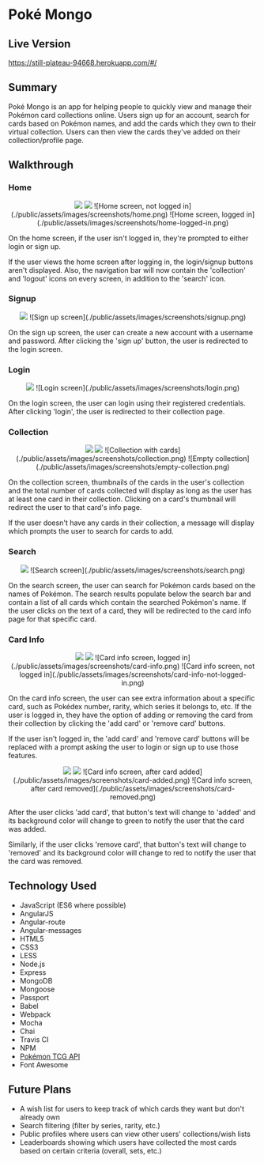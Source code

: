 # Pok&eacute; Mongo

## Live Version
https://still-plateau-94668.herokuapp.com/#/

## Summary
Pok&eacute; Mongo is an app for helping people to quickly view and manage their Pok&eacute;mon card collections online. Users sign up for an account, search for cards based on Pok&eacute;mon names, and add the cards which they own to their virtual collection. Users can then view the cards they've added on their collection/profile page.

## Walkthrough

### Home
<p align="center">
    <img src="./public/assets/images/screenshots/home.png">
    <img src="./public/assets/images/screenshots/home-logged-in.png">
    ![Home screen, not logged in](./public/assets/images/screenshots/home.png)
    ![Home screen, logged in](./public/assets/images/screenshots/home-logged-in.png)
</p>

On the home screen, if the user isn't logged in, they're prompted to either login or sign up.

If the user views the home screen after logging in, the login/signup buttons aren't displayed. Also, the navigation bar will now contain the 'collection' and 'logout' icons on every screen, in addition to the 'search' icon.

### Signup
<p align="center">
    <img src="./public/assets/images/screenshots/signup.png">
    ![Sign up screen](./public/assets/images/screenshots/signup.png)
</p>

On the sign up screen, the user can create a new account with a username and password. After clicking the 'sign up' button, the user is redirected to the login screen.

### Login
<p align="center">
    <img src="./public/assets/images/screenshots/login.png">
    ![Login screen](./public/assets/images/screenshots/login.png)
</p>

On the login screen, the user can login using their registered credentials. After clicking 'login', the user is redirected to their collection page.

### Collection
<p align="center">
    <img src="./public/assets/images/screenshots/collection.png">
    <img src="./public/assets/images/screenshots/empty-collection.png">
    ![Collection with cards](./public/assets/images/screenshots/collection.png)
    ![Empty collection](./public/assets/images/screenshots/empty-collection.png)
</p>

On the collection screen, thumbnails of the cards in the user's collection and the total number of cards collected will display as long as the user has at least one card in their collection. Clicking on a card's thumbnail will redirect the user to that card's info page.

If the user doesn't have any cards in their collection, a message will display which prompts the user to search for cards to add.

### Search
<p align="center">
    <img src="./public/assets/images/screenshots/search.png">
    ![Search screen](./public/assets/images/screenshots/search.png)
</p>

On the search screen, the user can search for Pok&eacute;mon cards based on the names of Pok&eacute;mon. The search results populate below the search bar and contain a list of all cards which contain the searched Pok&eacute;mon's name. If the user clicks on the text of a card, they will be redirected to the card info page for that specific card.

### Card Info
<p align="center">
    <img src="./public/assets/images/screenshots/card-info.png">
    <img src="./public/assets/images/screenshots/card-info-not-logged-in.png">
    ![Card info screen, logged in](./public/assets/images/screenshots/card-info.png)
    ![Card info screen, not logged in](./public/assets/images/screenshots/card-info-not-logged-in.png)
</p>

On the card info screen, the user can see extra information about a specific card, such as Pok&eacute;dex number, rarity, which series it belongs to, etc. If the user is logged in, they have the option of adding or removing the card from their collection by clicking the 'add card' or 'remove card' buttons.

If the user isn't logged in, the 'add card' and 'remove card' buttons will be replaced with a prompt asking the user to login or sign up to use those features.


<p align="center">
    <img src="./public/assets/images/screenshots/card-added.png">
    <img src="./public/assets/images/screenshots/card-removed.png">
    ![Card info screen, after card added](./public/assets/images/screenshots/card-added.png)
    ![Card info screen, after card removed](./public/assets/images/screenshots/card-removed.png)
</p>

After the user clicks 'add card', that button's text will change to 'added' and its background color will change to green to notify the user that the card was added.

Similarly, if the user clicks 'remove card', that button's text will change to 'removed' and its background color will change to red to notify the user that the card was removed.

## Technology Used
* JavaScript (ES6 where possible)
* AngularJS
* Angular-route
* Angular-messages
* HTML5
* CSS3
* LESS
* Node.js
* Express
* MongoDB
* Mongoose
* Passport
* Babel
* Webpack
* Mocha
* Chai
* Travis CI
* NPM
* [Pok&eacute;mon TCG API](https://pokemontcg.io/)
* Font Awesome

## Future Plans
* A wish list for users to keep track of which cards they want but don't already own
* Search filtering (filter by series, rarity, etc.)
* Public profiles where users can view other users' collections/wish lists
* Leaderboards showing which users have collected the most cards based on certain criteria (overall, sets, etc.)
